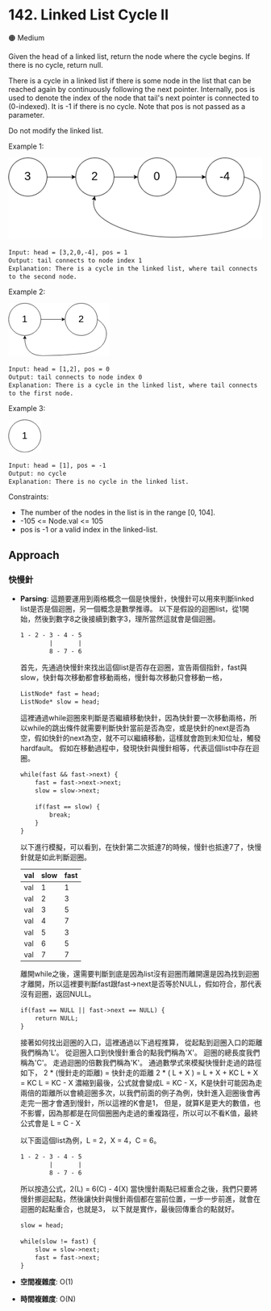 # 142. Linked List Cycle II

🟠 Medium

Given the head of a linked list, return the node where the cycle begins. If there is no cycle, return null.

There is a cycle in a linked list if there is some node in the list that can be reached again by continuously following the next pointer. Internally, pos is used to denote the index of the node that tail's next pointer is connected to (0-indexed). It is -1 if there is no cycle. Note that pos is not passed as a parameter.

Do not modify the linked list.

Example 1:

![alt text](image.png)
```
Input: head = [3,2,0,-4], pos = 1
Output: tail connects to node index 1
Explanation: There is a cycle in the linked list, where tail connects to the second node.
```

Example 2:

![alt text](image-1.png)
```
Input: head = [1,2], pos = 0
Output: tail connects to node index 0
Explanation: There is a cycle in the linked list, where tail connects to the first node.
```

Example 3:

![alt text](image-2.png)
```
Input: head = [1], pos = -1
Output: no cycle
Explanation: There is no cycle in the linked list.
```

Constraints:
- The number of the nodes in the list is in the range [0, 104].
- -105 <= Node.val <= 105
- pos is -1 or a valid index in the linked-list.

## Approach
### 快慢針
- **Parsing**: 
    這題要運用到兩格概念一個是快慢針，快慢針可以用來判斷linked list是否是個迴圈，另一個概念是數學推導。
    以下是假設的迴圈list，從1開始，然後到數字8之後接續到數字3，理所當然這就會是個迴圈。
    
    ```
    1 - 2 - 3 - 4 - 5
            |       |
            8 - 7 - 6
    ```

    首先，先通過快慢針來找出這個list是否存在迴圈，宣告兩個指針，fast與slow，快針每次移動都會移動兩格，慢針每次移動只會移動一格，
    ```
    ListNode* fast = head;
    ListNode* slow = head;
    ```
    這裡通過while迴圈來判斷是否繼續移動快針，因為快針要一次移動兩格，所以while的跳出條件就需要判斷快針當前是否為空，或是快針的next是否為空，假如快針的next為空，就不可以繼續移動，這樣就會跑到未知位址，觸發hardfault。
    假如在移動過程中，發現快針與慢針相等，代表這個list中存在迴圈。
    ```
    while(fast && fast->next) {
        fast = fast->next->next;
        slow = slow->next;

        if(fast == slow) {
            break;
        }
    }
    ```
    以下進行模擬，可以看到，在快針第二次抵達7的時候，慢針也抵達7了，快慢針就是如此判斷迴圈。

    val  |  slow   |   fast
    -----|-------|-------
    val  |   1   |   1
    val  |   2   |   3
    val  |   3   |   5
    val  |   4   |   7
    val  |   5   |   3
    val  |   6   |   5
    val  |   7   |   7

    離開while之後，還需要判斷到底是因為list沒有迴圈而離開還是因為找到迴圈才離開，所以這裡要判斷fast跟fast->next是否等於NULL，假如符合，那代表沒有迴圈，返回NULL。
    ```
    if(fast == NULL || fast->next == NULL) {
        return NULL;
    }
    ```

    接著如何找出迴圈的入口，這裡通過以下過程推算，
    從起點到迴圈入口的距離我們稱為'L'。
    從迴圈入口到快慢針重合的點我們稱為'X'。
    迴圈的總長度我們稱為'C'。
    走過迴圈的倍數我們稱為'K'。
    通過數學式來模擬快慢針走過的路徑如下，
    2 * (慢針走的距離) = 快針走的距離
    2 * ( L + X ) = L + X + KC
    L + X = KC
    L = KC - X
    濃縮到最後，公式就會變成L = KC - X，K是快針可能因為走兩倍的距離所以會繞迴圈多次，以我們前面的例子為例，快針進入迴圈後會再走完一圈才會遇到慢針，所以這裡的K會是1，
    但是，就算K是更大的數值，也不影響，因為那都是在同個圈圈內走過的重複路徑，所以可以不看K值，最終公式會是
    L = C - X

    以下面這個list為例，L = 2，X = 4，C = 6。
    ```
    1 - 2 - 3 - 4 - 5
            |       |
            8 - 7 - 6
    ```
    所以按造公式，2(L) = 6(C) - 4(X)
    當快慢針兩點已經重合之後，我們只要將慢針挪迴起點，然後讓快針與慢針兩個都在當前位置，一步一步前進，就會在迴圈的起點重合，也就是3，
    以下就是實作，最後回傳重合的點就好。
    ```
    slow = head;

    while(slow != fast) {
        slow = slow->next;
        fast = fast->next;
    }
    ```
- **空間複雜度**: O(1)
- **時間複雜度**: O(N)